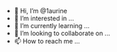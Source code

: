 - 👋 Hi, I’m @1aurine
- 👀 I’m interested in ...
- 🌱 I’m currently learning ...
- 💞️ I’m looking to collaborate on ...
- 📫 How to reach me ...

<!---
1aurine/1aurine is a ✨ special ✨ repository because its `README.md` (this file) appears on your GitHub profile.
You can click the Preview link to take a look at your changes.
--->
